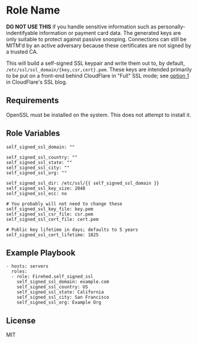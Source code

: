 Role Name
=========
**DO NOT USE THIS** if you handle sensitive information such as personally-indentifyable information or payment card data. The generated keys are only suitable to protect against passive snooping. Connections can still be MITM'd by an active adversary because these certificates are not signed by a trusted CA.

This will build a self-signed SSL keypair and write them out to, by default, `/etc/ssl/ssl_domain/{key,csr,cert}.pem`.  These keys are intended primarily to be put on a front-end behind CloudFlare in "Full" SSL mode; see [option 1](https://blog.cloudflare.com/origin-server-connection-security-with-universal-ssl/) in CloudFlare's SSL blog.


Requirements
------------

OpenSSL must be installed on the system. This does not attempt to install it.

Role Variables
--------------

	self_signed_ssl_domain: ""
	
	self_signed_ssl_country: ""
	self_signed_ssl_state: ""
	self_signed_ssl_city: ""
	self_signed_ssl_org: ""
	
	self_signed_ssl_dir: /etc/ssl/{{ self_signed_ssl_domain }}
	self_signed_ssl_key_size: 2048
	self_signed_ssl_ecc: no
	
	# You probably will not need to change these
	self_signed_ssl_key_file: key.pem
	self_signed_ssl_csr_file: csr.pem
	self_signed_ssl_cert_file: cert.pem
	
	# Public key lifetime in days; defaults to 5 years
	self_signed_ssl_cert_lifetime: 1825


Example Playbook
----------------
    - hosts: servers
      roles:
      - role: Firehed.self_signed_ssl
        self_signed_ssl_domain: example.com
        self_signed_ssl_country: US
        self_signed_ssl_state: California
        self_signed_ssl_city: San Francisco
        self_signed_ssl_org: Example Org
License
-------

MIT
